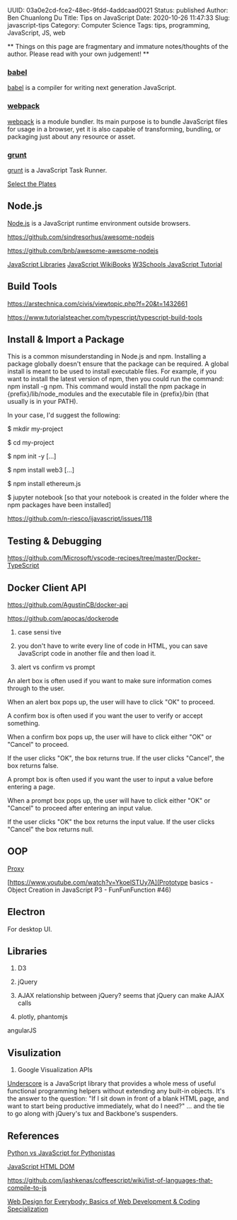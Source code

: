 UUID: 03a0e2cd-fce2-48ec-9fdd-4addcaad0021
Status: published
Author: Ben Chuanlong Du
Title: Tips on JavaScript
Date: 2020-10-26 11:47:33
Slug: javascript-tips
Category: Computer Science
Tags: tips, programming, JavaScript, JS, web

**
Things on this page are fragmentary and immature notes/thoughts of the author. 
Please read with your own judgement!
**

### [babel](https://github.com/babel/babel)
[babel](https://github.com/babel/babel)
is a compiler for writing next generation JavaScript.

### [webpack](https://webpack.js.org/)
[webpack](https://github.com/webpack/webpack)
is a module bundler. 
Its main purpose is to bundle JavaScript files for usage in a browser, 
yet it is also capable of transforming, bundling, or packaging just about any resource or asset.

### [grunt](https://github.com/gruntjs/grunt)
[grunt](https://github.com/gruntjs/grunt)
is a JavaScript Task Runner.

[Select the Plates](https://flukeout.github.io/)


## Node.js

[Node.js](https:/nodejs.org/en/) is a JavaScript runtime environment outside browsers.

https://github.com/sindresorhus/awesome-nodejs

https://github.com/bnb/awesome-awesome-nodejs
 
[JavaScript Libraries](http://javascriptlibraries.com/)
[JavaScript WikiBooks](http://en.wikibooks.org/wiki/JavaScript)
[W3Schools JavaScript Tutorial](http://www.w3schools.com/js/default.asp)

## Build Tools

https://arstechnica.com/civis/viewtopic.php?f=20&t=1432661

https://www.tutorialsteacher.com/typescript/typescript-build-tools

## Install & Import a Package

This is a common misunderstanding in Node.js and npm. Installing a package globally doesn't ensure that the package can be required. A global install is meant to be used to install executable files. For example, if you want to install the latest version of npm, then you could run the command: npm install -g npm. This command would install the npm package in {prefix}/lib/node_modules and the executable file in {prefix}/bin (that usually is in your PATH).

In your case, I'd suggest the following:

$ mkdir my-project

$ cd my-project

$ npm init -y
[...]

$ npm install web3
[...]

$ npm install ethereum.js

$ jupyter notebook
[so that your notebook is created in the folder where the npm packages have been installed]

https://github.com/n-riesco/ijavascript/issues/118

## Testing & Debugging

https://github.com/Microsoft/vscode-recipes/tree/master/Docker-TypeScript

## Docker Client API

https://github.com/AgustinCB/docker-api

https://github.com/apocas/dockerode


1. case sensi tive

2. you don't have to write every line of code in HTML,
    you can save JavaScript code in another file and then load it.


3. alert vs confirm vs prompt

An alert box is often used if you want to make sure information comes through to the user.

When an alert box pops up, the user will have to click "OK" to proceed.

A confirm box is often used if you want the user to verify or accept something.

When a confirm box pops up, the user will have to click either "OK" or "Cancel" to proceed.

If the user clicks "OK", the box returns true. If the user clicks "Cancel", the box returns false.

A prompt box is often used if you want the user to input a value before entering a page.

When a prompt box pops up, the user will have to click either "OK" or "Cancel" to proceed after entering an input value.

If the user clicks "OK" the box returns the input value. If the user clicks "Cancel" the box returns null.

## OOP 

[Proxy](https://developer.mozilla.org/en-US/docs/Web/JavaScript/Reference/Global_Objects/Proxy)

[https://www.youtube.com/watch?v=YkoelSTUy7A](Prototype basics - Object Creation in JavaScript P3 - FunFunFunction #46)


## Electron
For desktop UI.

## Libraries

1. D3

2. jQuery

3. AJAX relationship between jQuery? seems that jQuery can make AJAX calls

4. plotly, phantomjs

angularJS

## Visulization
1. Google Visualization APIs


[Underscore](http://underscorejs.org/)
is a JavaScript library that provides a whole mess of useful functional programming helpers without extending any built-in objects. 
It's the answer to the question: 
"If I sit down in front of a blank HTML page, 
and want to start being productive immediately, 
what do I need?" ... and the tie to go along with jQuery's tux and Backbone's suspenders. 

## References

[Python vs JavaScript for Pythonistas](https://realpython.com/python-vs-javascript/)

[JavaScript HTML DOM](https://www.w3schools.com/js/js_htmldom.asp)

https://github.com/jashkenas/coffeescript/wiki/list-of-languages-that-compile-to-js

[Web Design for Everybody: Basics of Web Development & Coding Specialization](https://www.coursera.org/specializations/web-design)
